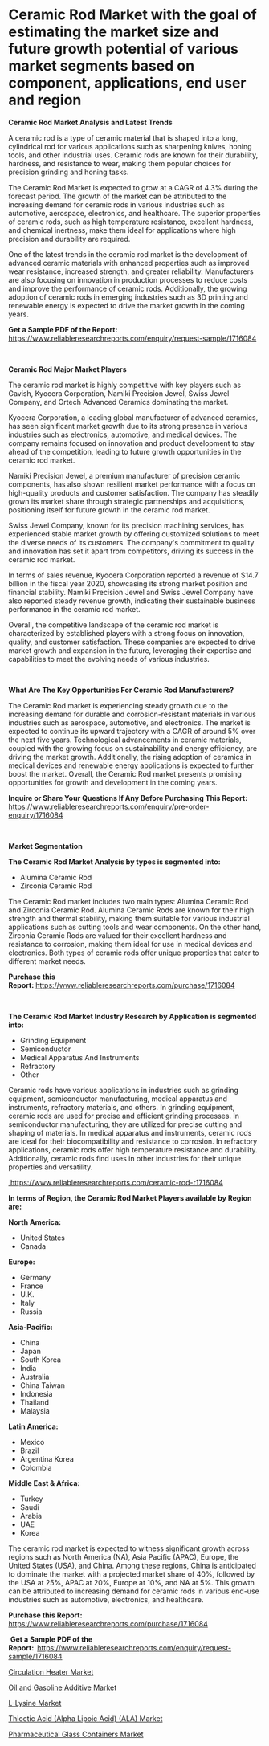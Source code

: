 <p><h1>Ceramic Rod Market with the goal of estimating the market size and future growth potential of various market segments based on component, applications, end user and region</h1></p><p><strong>Ceramic Rod Market Analysis and Latest Trends</strong></p>
<p><p>A ceramic rod is a type of ceramic material that is shaped into a long, cylindrical rod for various applications such as sharpening knives, honing tools, and other industrial uses. Ceramic rods are known for their durability, hardness, and resistance to wear, making them popular choices for precision grinding and honing tasks.</p><p>The Ceramic Rod Market is expected to grow at a CAGR of 4.3% during the forecast period. The growth of the market can be attributed to the increasing demand for ceramic rods in various industries such as automotive, aerospace, electronics, and healthcare. The superior properties of ceramic rods, such as high temperature resistance, excellent hardness, and chemical inertness, make them ideal for applications where high precision and durability are required.</p><p>One of the latest trends in the ceramic rod market is the development of advanced ceramic materials with enhanced properties such as improved wear resistance, increased strength, and greater reliability. Manufacturers are also focusing on innovation in production processes to reduce costs and improve the performance of ceramic rods. Additionally, the growing adoption of ceramic rods in emerging industries such as 3D printing and renewable energy is expected to drive the market growth in the coming years.</p></p>
<p><strong>Get a Sample PDF of the Report:&nbsp;</strong> <a href="https://www.reliableresearchreports.com/enquiry/request-sample/1716084">https://www.reliableresearchreports.com/enquiry/request-sample/1716084</a></p>
<p>&nbsp;</p>
<p><strong>Ceramic Rod Major Market Players</strong></p>
<p><p>The ceramic rod market is highly competitive with key players such as Gavish, Kyocera Corporation, Namiki Precision Jewel, Swiss Jewel Company, and Ortech Advanced Ceramics dominating the market. </p><p>Kyocera Corporation, a leading global manufacturer of advanced ceramics, has seen significant market growth due to its strong presence in various industries such as electronics, automotive, and medical devices. The company remains focused on innovation and product development to stay ahead of the competition, leading to future growth opportunities in the ceramic rod market.</p><p>Namiki Precision Jewel, a premium manufacturer of precision ceramic components, has also shown resilient market performance with a focus on high-quality products and customer satisfaction. The company has steadily grown its market share through strategic partnerships and acquisitions, positioning itself for future growth in the ceramic rod market.</p><p>Swiss Jewel Company, known for its precision machining services, has experienced stable market growth by offering customized solutions to meet the diverse needs of its customers. The company's commitment to quality and innovation has set it apart from competitors, driving its success in the ceramic rod market.</p><p>In terms of sales revenue, Kyocera Corporation reported a revenue of $14.7 billion in the fiscal year 2020, showcasing its strong market position and financial stability. Namiki Precision Jewel and Swiss Jewel Company have also reported steady revenue growth, indicating their sustainable business performance in the ceramic rod market.</p><p>Overall, the competitive landscape of the ceramic rod market is characterized by established players with a strong focus on innovation, quality, and customer satisfaction. These companies are expected to drive market growth and expansion in the future, leveraging their expertise and capabilities to meet the evolving needs of various industries.</p></p>
<p>&nbsp;</p>
<p><strong>What Are The Key Opportunities For Ceramic Rod Manufacturers?</strong></p>
<p><p>The Ceramic Rod market is experiencing steady growth due to the increasing demand for durable and corrosion-resistant materials in various industries such as aerospace, automotive, and electronics. The market is expected to continue its upward trajectory with a CAGR of around 5% over the next five years. Technological advancements in ceramic materials, coupled with the growing focus on sustainability and energy efficiency, are driving the market growth. Additionally, the rising adoption of ceramics in medical devices and renewable energy applications is expected to further boost the market. Overall, the Ceramic Rod market presents promising opportunities for growth and development in the coming years.</p></p>
<p><strong>Inquire or Share Your Questions If Any Before Purchasing This Report:</strong> <a href="https://www.reliableresearchreports.com/enquiry/pre-order-enquiry/1716084">https://www.reliableresearchreports.com/enquiry/pre-order-enquiry/1716084</a></p>
<p>&nbsp;</p>
<p><strong>Market Segmentation</strong></p>
<p><strong>The Ceramic Rod Market Analysis by types is segmented into:</strong></p>
<p><ul><li>Alumina Ceramic Rod</li><li>Zirconia Ceramic Rod</li></ul></p>
<p><p>The Ceramic Rod market includes two main types: Alumina Ceramic Rod and Zirconia Ceramic Rod. Alumina Ceramic Rods are known for their high strength and thermal stability, making them suitable for various industrial applications such as cutting tools and wear components. On the other hand, Zirconia Ceramic Rods are valued for their excellent hardness and resistance to corrosion, making them ideal for use in medical devices and electronics. Both types of ceramic rods offer unique properties that cater to different market needs.</p></p>
<p><strong>Purchase this Report:&nbsp;</strong><a href="https://www.reliableresearchreports.com/purchase/1716084">https://www.reliableresearchreports.com/purchase/1716084</a></p>
<p>&nbsp;</p>
<p><strong>The Ceramic Rod Market Industry Research by Application is segmented into:</strong></p>
<p><ul><li>Grinding Equipment</li><li>Semiconductor</li><li>Medical Apparatus And Instruments</li><li>Refractory</li><li>Other</li></ul></p>
<p><p>Ceramic rods have various applications in industries such as grinding equipment, semiconductor manufacturing, medical apparatus and instruments, refractory materials, and others. In grinding equipment, ceramic rods are used for precise and efficient grinding processes. In semiconductor manufacturing, they are utilized for precise cutting and shaping of materials. In medical apparatus and instruments, ceramic rods are ideal for their biocompatibility and resistance to corrosion. In refractory applications, ceramic rods offer high temperature resistance and durability. Additionally, ceramic rods find uses in other industries for their unique properties and versatility.</p></p>
<p><a href="https://www.reliableresearchreports.com/ceramic-rod-r1716084">&nbsp;https://www.reliableresearchreports.com/ceramic-rod-r1716084</a></p>
<p><strong>In terms of Region, the Ceramic Rod Market Players available by Region are:</strong></p>
<p>
    <p> <strong> North America: </strong>
        <ul>
            <li>United States</li>
            <li>Canada</li>
        </ul>
        </p> 
    <p> <strong> Europe: </strong>
        <ul>
            <li>Germany</li>
            <li>France</li>
            <li>U.K.</li>
            <li>Italy</li>
            <li>Russia</li>
        </ul>
        </p> 
    <p> <strong> Asia-Pacific: </strong>
        <ul>
            <li>China</li>
            <li>Japan</li>
            <li>South Korea</li>
            <li>India</li>
            <li>Australia</li>
            <li>China Taiwan</li>
            <li>Indonesia</li>
            <li>Thailand</li>
            <li>Malaysia</li>
        </ul>
        </p> 
    <p> <strong> Latin America: </strong>
        <ul>
            <li>Mexico</li>
            <li>Brazil</li>
            <li>Argentina Korea</li>
            <li>Colombia</li>
        </ul>
        </p> 
    <p> <strong> Middle East & Africa: </strong>
        <ul>
            <li>Turkey</li>
            <li>Saudi</li>
            <li>Arabia</li>
            <li>UAE</li>
            <li>Korea</li>
        </ul>
    </p>
    </p>
<p><p>The ceramic rod market is expected to witness significant growth across regions such as North America (NA), Asia Pacific (APAC), Europe, the United States (USA), and China. Among these regions, China is anticipated to dominate the market with a projected market share of 40%, followed by the USA at 25%, APAC at 20%, Europe at 10%, and NA at 5%. This growth can be attributed to increasing demand for ceramic rods in various end-use industries such as automotive, electronics, and healthcare.</p></p>
<p><strong>Purchase this Report: </strong><a href="https://www.reliableresearchreports.com/purchase/1716084">https://www.reliableresearchreports.com/purchase/1716084</a></p>
<p>&nbsp;<strong>Get a Sample PDF of the Report:&nbsp;&nbsp;</strong><a href="https://www.reliableresearchreports.com/enquiry/request-sample/1716084">https://www.reliableresearchreports.com/enquiry/request-sample/1716084</a></p>
<p><strong></strong></p>
<p><p><a href="https://medium.com/@joanne.harris67856/global-circulation-heater-market-sector-types-applications-market-player-strategies-regional-76d3d98375d3">Circulation Heater Market</a></p><p><a href="https://medium.com/@ruth.gibson8095/insights-into-the-oil-and-gasoline-additive-market-size-which-is-expanding-with-a-13-3-dc0de3da47c4">Oil and Gasoline Additive Market</a></p><p><a href="https://github.com/lavernaCole75/Market-Research-Report-List-1/blob/main/l-lysine-market.md">L-Lysine Market</a></p><p><a href="https://github.com/HettieStehr/Market-Research-Report-List-1/blob/main/thioctic-acid-alpha-lipoic-acid-ala-market.md">Thioctic Acid (Alpha Lipoic Acid) (ALA) Market</a></p><p><a href="https://issuu.com/reportprime-2/docs/pharmaceutical-glass-containers-market-size-2030.p">Pharmaceutical Glass Containers Market</a></p></p>